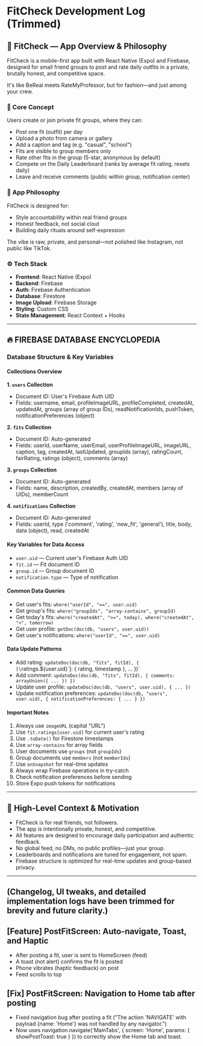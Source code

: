# FitCheck Development Log (Trimmed)

## 🧥 FitCheck — App Overview & Philosophy

FitCheck is a mobile-first app built with React Native (Expo) and Firebase, designed for small friend groups to post and rate daily outfits in a private, brutally honest, and competitive space.

It's like BeReal meets RateMyProfessor, but for fashion—and just among your crew.

### 📱 Core Concept

Users create or join private fit groups, where they can:

- Post one fit (outfit) per day
- Upload a photo from camera or gallery
- Add a caption and tag (e.g. "casual", "school")
- Fits are visible to group members only
- Rate other fits in the group (5-star, anonymous by default)
- Compete on the Daily Leaderboard (ranks by average fit rating, resets daily)
- Leave and receive comments (public within group, notification center)

### 🧠 App Philosophy

FitCheck is designed for:

- Style accountability within real friend groups
- Honest feedback, not social clout
- Building daily rituals around self-expression

The vibe is raw, private, and personal—not polished like Instagram, not public like TikTok.

### ⚙️ Tech Stack

- **Frontend**: React Native (Expo)
- **Backend**: Firebase
- **Auth**: Firebase Authentication
- **Database**: Firestore
- **Image Upload**: Firebase Storage
- **Styling**: Custom CSS
- **State Management**: React Context + Hooks

---

## 🔥 **FIREBASE DATABASE ENCYCLOPEDIA**

### **Database Structure & Key Variables**

#### **Collections Overview**

**1. `users` Collection**

- Document ID: User's Firebase Auth UID
- Fields: username, email, profileImageURL, profileCompleted, createdAt, updatedAt, groups (array of group IDs), readNotificationIds, pushToken, notificationPreferences (object)

**2. `fits` Collection**

- Document ID: Auto-generated
- Fields: userId, userName, userEmail, userProfileImageURL, imageURL, caption, tag, createdAt, lastUpdated, groupIds (array), ratingCount, fairRating, ratings (object), comments (array)

**3. `groups` Collection**

- Document ID: Auto-generated
- Fields: name, description, createdBy, createdAt, members (array of UIDs), memberCount

**4. `notifications` Collection**

- Document ID: Auto-generated
- Fields: userId, type ('comment', 'rating', 'new_fit', 'general'), title, body, data (object), read, createdAt

#### **Key Variables for Data Access**

- `user.uid` — Current user's Firebase Auth UID
- `fit.id` — Fit document ID
- `group.id` — Group document ID
- `notification.type` — Type of notification

#### **Common Data Queries**

- Get user's fits: `where("userId", "==", user.uid)`
- Get group's fits: `where("groupIds", "array-contains", groupId)`
- Get today's fits: `where("createdAt", ">=", today), where("createdAt", "<", tomorrow)`
- Get user profile: `getDoc(doc(db, "users", user.uid))`
- Get user's notifications: `where("userId", "==", user.uid)`

#### **Data Update Patterns**

- Add rating: `updateDoc(doc(db, "fits", fitId), { [\`ratings.${user.uid}\`]: { rating, timestamp }, ... })`
- Add comment: `updateDoc(doc(db, "fits", fitId), { comments: arrayUnion({ ... }) })`
- Update user profile: `updateDoc(doc(db, "users", user.uid), { ... })`
- Update notification preferences: `updateDoc(doc(db, "users", user.uid), { notificationPreferences: { ... } })`

#### **Important Notes**

1. Always use `imageURL` (capital "URL")
2. Use `fit.ratings[user.uid]` for current user's rating
3. Use `.toDate()` for Firestore timestamps
4. Use `array-contains` for array fields
5. User documents use `groups` (not `groupIds`)
6. Group documents use `members` (not `memberIds`)
7. Use `onSnapshot` for real-time updates
8. Always wrap Firebase operations in try-catch
9. Check notification preferences before sending
10. Store Expo push tokens for notifications

---

## 📝 High-Level Context & Motivation

- FitCheck is for real friends, not followers.
- The app is intentionally private, honest, and competitive.
- All features are designed to encourage daily participation and authentic feedback.
- No global feed, no DMs, no public profiles—just your group.
- Leaderboards and notifications are tuned for engagement, not spam.
- Firebase structure is optimized for real-time updates and group-based privacy.

---

## (Changelog, UI tweaks, and detailed implementation logs have been trimmed for brevity and future clarity.)

## [Feature] PostFitScreen: Auto-navigate, Toast, and Haptic

- After posting a fit, user is sent to HomeScreen (feed)
- A toast (not alert) confirms the fit is posted
- Phone vibrates (haptic feedback) on post
- Feed scrolls to top

## [Fix] PostFitScreen: Navigation to Home tab after posting

- Fixed navigation bug after posting a fit ("The action 'NAVIGATE' with payload {name: 'Home'} was not handled by any navigator.")
- Now uses navigation.navigate('MainTabs', { screen: 'Home', params: { showPostToast: true } }) to correctly show the Home tab and toast.
